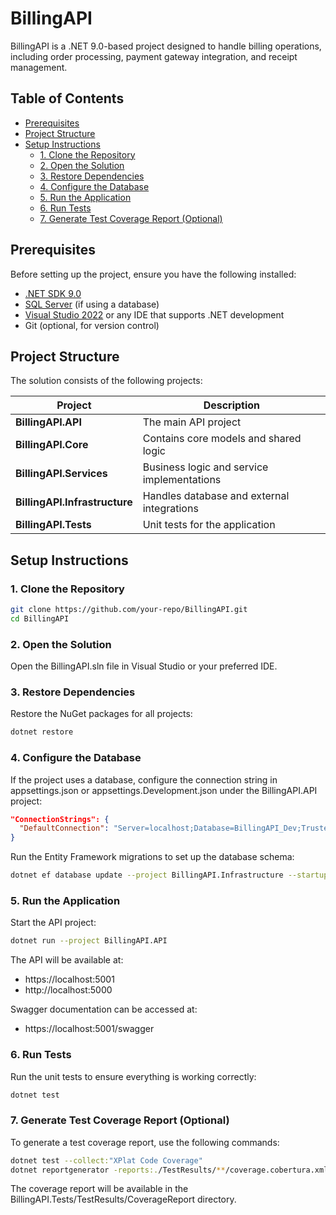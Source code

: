 # BillingAPI

BillingAPI is a .NET 9.0-based project designed to handle billing operations, including order processing, payment gateway integration, and receipt management.

## Table of Contents
- [Prerequisites](#prerequisites)
- [Project Structure](#project-structure)
- [Setup Instructions](#setup-instructions)
  - [1. Clone the Repository](#1-clone-the-repository)
  - [2. Open the Solution](#2-open-the-solution)
  - [3. Restore Dependencies](#3-restore-dependencies)
  - [4. Configure the Database](#4-configure-the-database)
  - [5. Run the Application](#5-run-the-application)
  - [6. Run Tests](#6-run-tests)
  - [7. Generate Test Coverage Report (Optional)](#7-generate-test-coverage-report-optional)

## Prerequisites

Before setting up the project, ensure you have the following installed:

- [.NET SDK 9.0](https://dotnet.microsoft.com/download/dotnet/9.0)
- [SQL Server](https://www.microsoft.com/en-us/sql-server/sql-server-downloads) (if using a database)
- [Visual Studio 2022](https://visualstudio.microsoft.com/) or any IDE that supports .NET development
- Git (optional, for version control)

## Project Structure

The solution consists of the following projects:

| Project | Description |
|---------|-------------|
| **BillingAPI.API** | The main API project |
| **BillingAPI.Core** | Contains core models and shared logic |
| **BillingAPI.Services** | Business logic and service implementations |
| **BillingAPI.Infrastructure** | Handles database and external integrations |
| **BillingAPI.Tests** | Unit tests for the application |

## Setup Instructions

### 1. Clone the Repository

```bash
git clone https://github.com/your-repo/BillingAPI.git
cd BillingAPI
```

### 2. Open the Solution
Open the BillingAPI.sln file in Visual Studio or your preferred IDE.

### 3. Restore Dependencies
Restore the NuGet packages for all projects:

```bash
dotnet restore
```

### 4. Configure the Database
If the project uses a database, configure the connection string in appsettings.json or appsettings.Development.json under the BillingAPI.API project:

```json
"ConnectionStrings": {
  "DefaultConnection": "Server=localhost;Database=BillingAPI_Dev;Trusted_Connection=True;"
}
```

Run the Entity Framework migrations to set up the database schema:

```bash
dotnet ef database update --project BillingAPI.Infrastructure --startup-project BillingAPI.API
```

### 5. Run the Application
Start the API project:

```bash
dotnet run --project BillingAPI.API
```

The API will be available at: 
* https://localhost:5001
* http://localhost:5000

Swagger documentation can be accessed at: 
* https://localhost:5001/swagger

### 6. Run Tests
Run the unit tests to ensure everything is working correctly:

```bash
dotnet test
```

### 7. Generate Test Coverage Report (Optional)
To generate a test coverage report, use the following commands:

```bash
dotnet test --collect:"XPlat Code Coverage"
dotnet reportgenerator -reports:./TestResults/**/coverage.cobertura.xml -targetdir:./TestResults/CoverageReport -reporttypes:Html
```

The coverage report will be available in the BillingAPI.Tests/TestResults/CoverageReport directory.